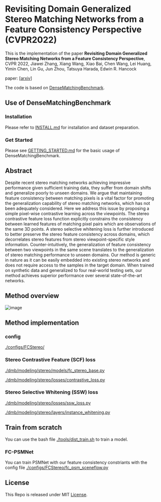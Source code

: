 # Revisiting Domain Generalized Stereo Matching Networks from a Feature Consistency Perspective (CVPR2022)

This is the implementation of the paper **Revisiting Domain Generalized Stereo Matching Networks from a Feature Consistency Perspective**, CVPR 2022, Jiawei Zhang, Xiang Wang, Xiao Bai, Chen Wang, Lei Huang, Yimin Chen, Lin Gu, Jun Zhou, Tatsuya Harada, Edwin R. Hancock 

paper: [[arxiv](https://arxiv.org/pdf/2203.10887.pdf)]

The code is based on [DenseMatchingBenchmark](https://github.com/DeepMotionAIResearch/DenseMatchingBenchmark).

## Use of DenseMatchingBenchmark
### Installation
Please refer to [INSTALL.md](INSTALL.md) for installation and dataset preparation.
### Get Started
Please see [GETTING_STARTED.md](GETTING_STARTED.md) for the basic usage of DenseMatchingBenchmark.

## Abstract
Despite recent stereo matching networks achieving impressive performance given sufficient training data, they suffer from domain shifts and generalize poorly to unseen domains. We argue that maintaining feature consistency between matching pixels is a vital factor for promoting the generalization capability of stereo matching networks, which has not been adequately considered. Here we address this issue by proposing a simple pixel-wise contrastive learning across the viewpoints. The stereo contrastive feature loss function explicitly constrains the consistency between learned features of matching pixel pairs which are observations of the same 3D points. A stereo selective whitening loss is further introduced to better preserve the stereo feature consistency across domains, which decorrelates stereo features from stereo viewpoint-specific style information. Counter-intuitively, the generalization of feature consistency between two viewpoints in the same scene translates to the generalization of stereo matching performance to unseen domains. Our method is generic in nature as it can be easily embedded into existing stereo networks and does not require access to the samples in the target domain. When trained on synthetic data and generalized to four real-world testing sets, our method achieves superior performance over several state-of-the-art networks.


## Method overview
![image](https://user-images.githubusercontent.com/66359549/159516301-05ad393d-c710-4037-8826-ce68778f9330.png)

## Method implementation
### config
[./configs/FCStereo/](./configs/FCStereo/)
### Stereo Contrastive Feature (SCF) loss
[./dmb/modeling/stereo/models/fc_stereo_base.py](./dmb/modeling/stereo/models/fc_stereo_base.py)

[./dmb/modeling/stereo/losses/contrastive_loss.py](./dmb/modeling/stereo/losses/contrastive_loss.py)

### Stereo Selective Whitening (SSW) loss
[./dmb/modeling/stereo/losses/ssw_loss.py](./dmb/modeling/stereo/losses/ssw_loss.py)

[./dmb/modeling/stereo/layers/instance_whitening.py](./dmb/modeling/stereo/layers/instance_whitening.py)


## Train from scratch
You can use the bash file [./tools/dist_train.sh](./tools/dist_train.sh) to train a model.
### FC-PSMNet
You can train PSMNet with our feature consistency constriants with the config file [./configs/FCStereo/fc_psm_sceneflow.py](./configs/FCStereo/fc_psm_sceneflow.py)

## License
This Repo is released under MIT [License](LICENSE).

